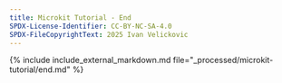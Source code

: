 ```yaml
---
title: Microkit Tutorial - End
SPDX-License-Identifier: CC-BY-NC-SA-4.0
SPDX-FileCopyrightText: 2025 Ivan Velickovic
---
```


{% include include_external_markdown.md
           file="_processed/microkit-tutorial/end.md" %}
